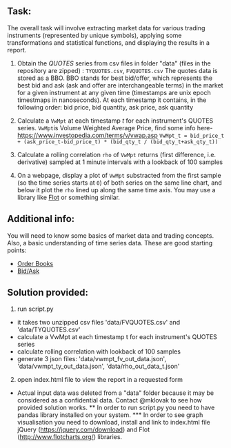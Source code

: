 

## Task:
The overall task will involve extracting market data for various trading instruments (represented by unique symbols), applying some transformations and statistical functions, and displaying the results in a report.

1.	Obtain the *QUOTES* series from csv files in folder "data" (files in the repository are zipped) : `TYQUOTES.csv`, `FVQUOTES.csv`
	The quotes data is stored as a BBO. BBO stands for best bid/offer, which represents the best bid and ask (ask and offer are interchangeable terms) in the market for a given instrument at any given time (timestamps are unix epoch timestmaps in nanoseconds). At each timestamp it contains, in the following order: bid price, bid quantity, ask price, ask quantity

2.	Calculate a `VwMpt` at each timestamp *t* for each instrument's QUOTES series. `VwMpt`is Volume Weighted Average Price, find some info here- https://www.investopedia.com/terms/v/vwap.asp
	`VwMpt_t = bid_price_t + (ask_price_t-bid_price_t) * (bid_qty_t / (bid_qty_t+ask_qty_t))`

3. Calculate a rolling correlation `rho` of `VwMpt` returns (first difference, i.e. derivative) sampled at 1 minute intervals with a lookback of 100 samples

4. On a webpage, display a plot of `VwMpt` substracted from the first sample (so the time series starts at `0`) of both series on the same line chart, and below it plot the `rho` lined up along the same time axis. You may use a library like [Flot](http://www.flotcharts.org/) or something similar.

## Additional info:
You will need to know some basics of market data and trading concepts. Also, a basic understanding of time series data. These are good starting points:
* [Order Books](http://en.wikipedia.org/wiki/Order_book_%28trading%29)
* [Bid/Ask](https://en.wikipedia.org/wiki/Bid%E2%80%93ask_spread)

## Solution provided:
1. run script.py
- it takes two unzipped csv files 'data/FVQUOTES.csv' and 'data/TYQUOTES.csv'
- calculate a VwMpt at each timestamp t for each instrument's QUOTES series
- calculate rolling correlation with lookback of 100 samples
- generate 3 json files: 'data/vwmpt_fv_out_data.json', 'data/vwmpt_ty_out_data.json', 'data/rho_out_data_t.json'
2. open index.html file to view the report in a requested form

* Actual input data was deleted from a "data" folder because it may be considered as a confidential data. Contact @mklovak to see how provided solution works.
** In order to run script.py you need to have pandas library installed on your system.
*** In order to see graph visualisation you need to download, install and link to index.html file jQuery (https://jquery.com/download) and Flot (http://www.flotcharts.org/) libraries.







